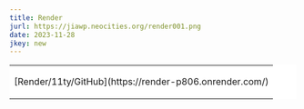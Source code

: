 ```yaml
---
title: Render
jurl: https://jiawp.neocities.org/render001.png
date: 2023-11-28
jkey: new
---
```

<table border=0 cellpadding=3 bgcolor=ffffff>
<tr>
<td>
<p id=jiawhite>
[Render/11ty/GitHub](https://render-p806.onrender.com/)
</p>
</td>
</tr>
</table>